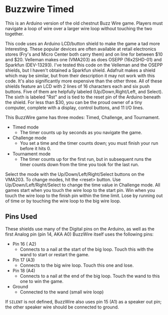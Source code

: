# Buzzwire Timed

This is an Arduino version of the old chestnut Buzz Wire game. Players
must navigate a loop of wire over a larger wire loop without touching
the two together.

This code uses an Arduino LCD/button shield to make the game a tad
more Interesting.  These popular devices are often available at retail
electronics stores (Fry's and Micro Center both carry them) and on line for
between $10 and $20.  Velleman makes one (VMA203) as does OSEPP
(16x2SHD-01) and Sparkfun (DEV-13293).  I've tested this code on the
Velleman and the OSEPP shields, but I haven't obtained a Sparkfun
shield. Adafruit makes a shield which may be similar, but from their
description it may not work with this code. It's also significantly
more expensive than the other three. All of these shields feature an
LCD with 2 lines of 16 characters each and six push buttons. Five of
them are helpfully labeled (Up/Down,Right/Left, and Select). The sixth
is labeled "Rst" and is tied to the reset pin of the Arduino beneath
the shield.  For less than $30, you can be the proud owner of a tiny
computer, complete with a display, control buttons, and 11 I/O lines.

This BuzzWire game has three modes: Timed, Challenge, and Tournament.
- Timed mode
  - The timer counts up by seconds as you navigate the game.
- Challenge mode
  - You set a time and the timer counts down; you must finish your run before it hits 0.  
- Tournament mode
  - The timer counts up for the first run, but in subsequent runs the timer counts down from the
    time you took for the last run.


Select the mode with the Up/Down/Left/Right/Select buttons on the
VMA203. To change modes, hit the &lt;reset&gt; button. Use
Up/Down/Left/Right/Select to change the time value in Challenge mode.
All games start when you touch the wire loop to the start pin. Win when you
touch the wire loop to the finish pin within the time limit. Lose
by running out of time or by touching the wire loop to the big wire
loop.

## Pins Used

These shields use many of the Digital pins on the Arduino, as well as
the first Analog pin (pin 14, AKA A0) BuzzWire itself uses the
following pins:

- Pin 16 ( A2) 
  - Connects to a nail at the start of the big loop. Touch this with the wand to start or restart the game. 
- Pin 17 (A3)
  - Connects to the big wire loop.  Touch this one and lose.
- Pin 18 (A4)
  - Connects to a nail at the end of the big loop. Touch the wand to this one to win the game. 
- Ground
  - Connected to the wand (small wire loop) 

If ```SILENT``` is not defined, BuzzWire also uses pin 15 (A1) as a
speaker out pin; the other speaker wire should be connected to ground.


